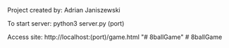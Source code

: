 Project created by: Adrian Janiszewski 

To start server: python3 server.py (port) 

Access site: http://localhost:(port)/game.html "# 8ballGame" 
#   8 b a l l G a m e  
 